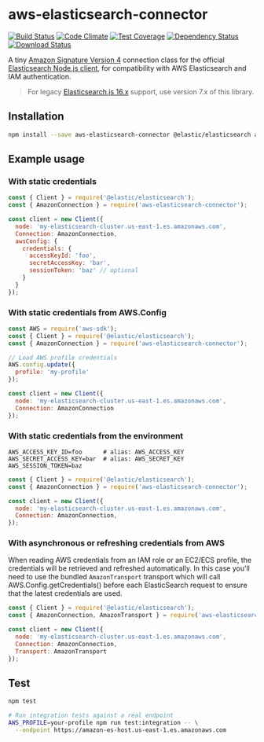 # aws-elasticsearch-connector

[![Build Status](https://travis-ci.org/compwright/aws-elasticsearch-connector.png?branch=master)](https://travis-ci.org/compwright/aws-elasticsearch-connector)
[![Code Climate](https://codeclimate.com/github/compwright/aws-elasticsearch-connector/badges/gpa.svg)](https://codeclimate.com/github/compwright/aws-elasticsearch-connector)
[![Test Coverage](https://codeclimate.com/github/compwright/aws-elasticsearch-connector/badges/coverage.svg)](https://codeclimate.com/github/compwright/aws-elasticsearch-connector/coverage)
[![Dependency Status](https://img.shields.io/david/compwright/aws-elasticsearch-connector.svg?style=flat-square)](https://david-dm.org/compwright/aws-elasticsearch-connector)
[![Download Status](https://img.shields.io/npm/dm/aws-elasticsearch-connector.svg?style=flat-square)](https://www.npmjs.com/package/aws-elasticsearch-connector)

A tiny [Amazon Signature Version 4](https://www.npmjs.com/package/aws4) connection class for the official [Elasticsearch Node.js client](https://www.npmjs.com/package/elasticsearch), for compatibility with AWS Elasticsearch and IAM authentication.

> For legacy [Elasticsearch.js 16.x](https://www.npmjs.com/package/elasticsearch) support, use version 7.x of this library.

## Installation

```bash
npm install --save aws-elasticsearch-connector @elastic/elasticsearch aws-sdk
```

## Example usage

### With static credentials

```javascript
const { Client } = require('@elastic/elasticsearch');
const { AmazonConnection } = require('aws-elasticsearch-connector');

const client = new Client({
  node: 'my-elasticsearch-cluster.us-east-1.es.amazonaws.com',
  Connection: AmazonConnection,
  awsConfig: {
    credentials: {
      accessKeyId: 'foo',
      secretAccessKey: 'bar',
      sessionToken: 'baz' // optional
    }
  }
});
```

### With static credentials from AWS.Config

```javascript
const AWS = require('aws-sdk');
const { Client } = require('@elastic/elasticsearch');
const { AmazonConnection } = require('aws-elasticsearch-connector');

// Load AWS profile credentials
AWS.config.update({
  profile: 'my-profile'
});

const client = new Client({
  node: 'my-elasticsearch-cluster.us-east-1.es.amazonaws.com',
  Connection: AmazonConnection
});
```

### With static credentials from the environment

```env
AWS_ACCESS_KEY_ID=foo      # alias: AWS_ACCESS_KEY
AWS_SECRET_ACCESS_KEY=bar  # alias: AWS_SECRET_KEY
AWS_SESSION_TOKEN=baz
```

```javascript
const { Client } = require('@elastic/elasticsearch');
const { AmazonConnection } = require('aws-elasticsearch-connector');

const client = new Client({
  node: 'my-elasticsearch-cluster.us-east-1.es.amazonaws.com',
  Connection: AmazonConnection,
});
```

### With asynchronous or refreshing credentials from AWS

When reading AWS credentials from an IAM role or an EC2/ECS profile, the credentials
will be retrieved and refreshed automatically. In this case you'll need to use the
bundled `AmazonTransport` transport which will call AWS.Config.getCredentials()
before each ElasticSearch request to ensure that the latest credentials are used.

```javascript
const { Client } = require('@elastic/elasticsearch');
const { AmazonConnection, AmazonTransport } = require('aws-elasticsearch-connector');

const client = new Client({
  node: 'my-elasticsearch-cluster.us-east-1.es.amazonaws.com',
  Connection: AmazonConnection,
  Transport: AmazonTransport
});
```

## Test

```bash
npm test

# Run integration tests against a real endpoint
AWS_PROFILE=your-profile npm run test:integration -- \
  --endpoint https://amazon-es-host.us-east-1.es.amazonaws.com
```
